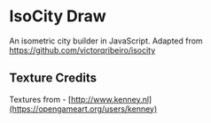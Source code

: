 # IsoCity Draw

An isometric city builder in JavaScript. Adapted from https://github.com/victorqribeiro/isocity

## Texture Credits

Textures from - [http://www.kenney.nl](https://opengameart.org/users/kenney)
